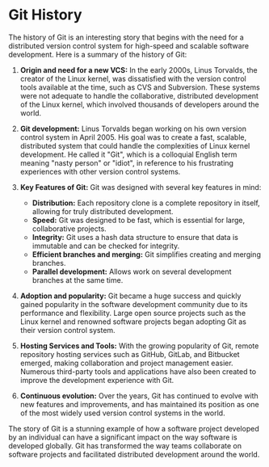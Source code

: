 # Git History

The history of Git is an interesting story that begins with the need for a distributed version control system for high-speed and scalable software development. Here is a summary of the history of Git:

1. **Origin and need for a new VCS:**
    In the early 2000s, Linus Torvalds, the creator of the Linux kernel, was dissatisfied with the version control tools available at the time, such as CVS and Subversion. These systems were not adequate to handle the collaborative, distributed development of the Linux kernel, which involved thousands of developers around the world.

2. **Git development:**
    Linus Torvalds began working on his own version control system in April 2005. His goal was to create a fast, scalable, distributed system that could handle the complexities of Linux kernel development. He called it "Git", which is a colloquial English term meaning "nasty person" or "idiot", in reference to his frustrating experiences with other version control systems.

3. **Key Features of Git:**
    Git was designed with several key features in mind:
    - **Distribution:** Each repository clone is a complete repository in itself, allowing for truly distributed development.
    - **Speed:** Git was designed to be fast, which is essential for large, collaborative projects.
    - **Integrity:** Git uses a hash data structure to ensure that data is immutable and can be checked for integrity.
    - **Efficient branches and merging:** Git simplifies creating and merging branches.
    - **Parallel development:** Allows work on several development branches at the same time.

4. **Adoption and popularity:**
    Git became a huge success and quickly gained popularity in the software development community due to its performance and flexibility. Large open source projects such as the Linux kernel and renowned software projects began adopting Git as their version control system.

5. **Hosting Services and Tools:**
    With the growing popularity of Git, remote repository hosting services such as GitHub, GitLab, and Bitbucket emerged, making collaboration and project management easier. Numerous third-party tools and applications have also been created to improve the development experience with Git.

6. **Continuous evolution:**
    Over the years, Git has continued to evolve with new features and improvements, and has maintained its position as one of the most widely used version control systems in the world.

The story of Git is a stunning example of how a software project developed by an individual can have a significant impact on the way software is developed globally. Git has transformed the way teams collaborate on software projects and facilitated distributed development around the world.

